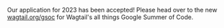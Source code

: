 Our application for 2023 has been accepted! Please head over to the new [wagtail.org/gsoc](https://wagtail.org/gsoc) for Wagtail's all things Google Summer of Code.